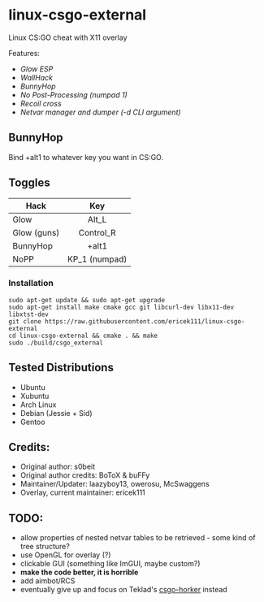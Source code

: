 linux-csgo-external
===================

Linux CS:GO cheat with X11 overlay

Features:
* *Glow ESP*
* *WallHack*
* *BunnyHop*
* *No Post-Processing* *(numpad 1)*
* *Recoil cross*
* *Netvar manager and dumper (-d CLI argument)*

## BunnyHop
Bind +alt1 to whatever key you want in CS:GO.

## Toggles
| Hack          | Key           |
| ------------- |:-------------:|
| Glow          | Alt_L         |
| Glow (guns)   | Control_R     |
| BunnyHop      | +alt1         |
| NoPP          | KP_1 (numpad) |

### Installation
```
sudo apt-get update && sudo apt-get upgrade
sudo apt-get install make cmake gcc git libcurl-dev libx11-dev libxtst-dev
git clone https://raw.githubusercontent.com/ericek111/linux-csgo-external
cd linux-csgo-external && cmake . && make
sudo ./build/csgo_external
```

## Tested Distributions
- Ubuntu
- Xubuntu
- Arch Linux
- Debian (Jessie + Sid)
- Gentoo

## Credits:
- Original author: s0beit
- Original author credits: BoToX & buFFy
- Maintainer/Updater: laazyboy13, owerosu, McSwaggens
- Overlay, current maintainer: ericek111

## TODO:
- allow properties of nested netvar tables to be retrieved - some kind of tree structure?
- use OpenGL for overlay (?)
- clickable GUI (something like ImGUI, maybe custom?)
- **make the code better, it is horrible**
- add aimbot/RCS
- eventually give up and focus on Teklad's [csgo-horker](https://github.com/Teklad/csgo-horker) instead
